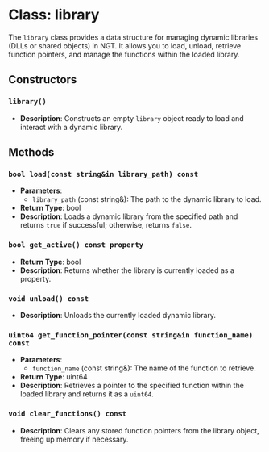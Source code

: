 # Class: library

The `library` class provides a data structure for managing dynamic libraries (DLLs or shared objects) in NGT. It allows you to load, unload, retrieve function pointers, and manage the functions within the loaded library.

## Constructors

### `library()`
- **Description**: Constructs an empty `library` object ready to load and interact with a dynamic library.

## Methods

### `bool load(const string&in library_path) const`
- **Parameters**:
  - `library_path` (const string&): The path to the dynamic library to load.
- **Return Type**: bool
- **Description**: Loads a dynamic library from the specified path and returns `true` if successful; otherwise, returns `false`.

### `bool get_active() const property`
- **Return Type**: bool
- **Description**: Returns whether the library is currently loaded as a property.

### `void unload() const`
- **Description**: Unloads the currently loaded dynamic library.

### `uint64 get_function_pointer(const string&in function_name) const`
- **Parameters**:
  - `function_name` (const string&): The name of the function to retrieve.
- **Return Type**: uint64
- **Description**: Retrieves a pointer to the specified function within the loaded library and returns it as a `uint64`.

### `void clear_functions() const`
- **Description**: Clears any stored function pointers from the library object, freeing up memory if necessary.

